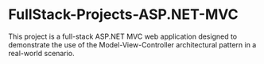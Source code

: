 # FullStack-Projects-ASP.NET-MVC
This project is a full-stack ASP.NET MVC web application designed to demonstrate the use of the Model-View-Controller architectural pattern in a real-world scenario.
